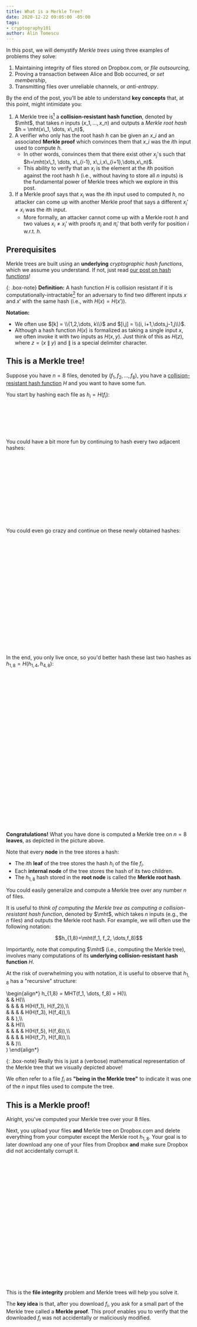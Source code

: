 ```yaml
---
title: What is a Merkle Tree?
date: 2020-12-22 09:05:00 -05:00
tags:
- cryptography101
author: Alin Tomescu
---
```


In this post, we will demystify _Merkle trees_ using three examples of problems they solve:

 1. Maintaining integrity of files stored on Dropbox.com, or _file outsourcing_,
 1. Proving a transaction between Alice and Bob occurred, or _set membership_,
 1. Transmitting files over unreliable channels, or _anti-entropy_.
 <!-- 1. Signing many documents fast, or _batch signing_. -->
 <!-- 1. Proving Alice's current Ethereum balance is 20 ETH, or _proving dictionary lookups_. -->

<p hidden>$$
\def\mht{\mathsf{MHT}}
\def\mrh{h_{\mathsf{root}}}
\def\vect#1{\boldsymbol{\vec{#1}}}
$$</p>

By the end of the post, you'll be able to understand **key concepts** that, at this point, might intimidate you:

 1. A Merkle tree is[^consideredtobe] a **collision-resistant hash function**, denoted by $\mht$, that takes $n$ inputs $(x\_1, \dots, x\_n)$ and outputs a _Merkle root hash_ $h = \mht(x\_1, \dots, x\_n)$,
 1. A verifier who only has the root hash $h$ can be given an $x\_i$ and an associated **Merkle proof** which convinces them that $x\_i$ was the $i$th input used to compute $h$.
    + In other words, convinces them that there exist other $x_j$'s such that $h=\mht(x\_1, \dots, x\_{i-1}, x\_i,x\_{i+1},\dots,x\_n)$.
    + This ability to verify that an $x_i$ is the element at the $i$th position against the root hash $h$ (i.e., without having to store all $n$ inputs) is the fundamental power of Merkle trees which we explore in this post.
 1. If a Merkle proof says that $x_i$ was the $i$th input used to computed $h$, no attacker can come up with another Merkle proof that says a different $x_i'\ne x_i$ was the $i$th input.
    - More formally, an attacker cannot come up with a Merkle root $h$ and two values $x_i\ne x_i'$ with proofs $\pi_i$ and $\pi_i'$ that both verify for position $i$ w.r.t. $h$.

<!-- 1. Merkle tree are quite **versatile.** They can be used to hash sets, vectors, dictionaries, directed acyclic graphs (DAGs), and many other types of data.
    + Even better, when used to hash a set (or a dictionary), the Merkle tree can be "organized" carefully to allow for **non-membership proofs** of elements in the set (or of keys in the dictionary) -->

## Prerequisites

Merkle trees are built using an **underlying** _cryptographic hash functions_, which we assume you understand.
If not, just read [our post on hash functions][hashurl]!

{: .box-note}
**Definition:** A hash function $H$ is collision resistant if it is computationally-intractable[^handwave] for an adversary to find two different inputs $x$ and $x'$ with the same hash (i.e., with $H(x) = H(x')$).

**Notation:**

 - We often use $[k] = \\{1,2,\dots, k\\}$ and $[i,j] = \\{i, i+1,\dots,j-1,j\\}$.
 - Although a hash function $H(x)$ is formalized as taking a single input $x$, we often invoke it with two inputs as $H(x,y)$. Just think of this as $H(z)$, where $z=(x\ \|\ y)$ and $\|$ is a special delimiter character.

## This is a Merkle tree!

Suppose you have $n=8$ files, denoted by $(f_1, f_2, \dots, f_8)$, you have a [collision-resistant hash function][hashurl] $H$ and you want to have some fun.

You start by hashing each file as $h_i = H(f_i)$:

<!--
\begin{align\*}
h_1 &= H(f_1)\\\\\
h_2 &= H(f_2)\\\\\
    \vdots\\\\\
h_8 &= H(f_8)
\end{align\*}
-->

<div style="height: 80px; background: url(/uploads/merkle-tree-level-1.png) no-repeat bottom; background-size: 100% auto;"></div>

You could have a bit more fun by continuing to hash every two adjacent hashes:

<!--
\begin{align\*}
h_{1,2} &= H(h_1, h_2)\\\\\
h_{3,4} &= H(h_3,h_4)\\\\\
h_{5,6} &= H(h_5, h_6)\\\\\
h_{7,8} &= H(h_7,h_8)
\end{align\*}
-->

<div style="height: 180px; background: url(/uploads/merkle-tree-level-2.png) no-repeat bottom; background-size: 100% auto;"></div>

You could even go crazy and continue on these newly obtained hashes:

<!--
$$h_{1,4} = H(h_{1,2}, h_{3,4}), h_{5,8} = H(h_{5,6}, h_{7,8})$$
-->

<div style="height: 300px; background: url(/uploads/merkle-tree-level-3.png) no-repeat bottom; background-size: 100% auto;"></div>

In the end, you only live once, so you'd better hash these last two hashes as $h_{1,8} = H(h_{1,4}, h_{4,8})$:

<div style="height: 415px; background: url(/uploads/merkle-tree-level-4.png) no-repeat bottom; background-size: 100% auto;"></div>

**Congratulations!**
What you have done is computed a Merkle tree on $n=8$ **leaves**, as depicted in the picture above.

Note that every **node** in the tree stores a hash:

 - The $i$th **leaf** of the tree stores the hash $h_i$ of the file $f_i$.
 - Each **internal node** of the tree stores the hash of its two children.
 - The $h_{1,8}$ hash stored in the **root node** is called the **Merkle root hash**.

<!-- As we'll argue later, this Merkle root hash can be viewed as a collision-resistant hash of the 8 files. -->

You could easily generalize and compute a Merkle tree over any number $n$ of files.

It is useful to _think of computing the Merkle tree as computing a collision-resistant hash function_, denoted by $\mht$, which takes $n$ inputs (e.g., the $n$ files) and outputs the Merkle root hash.
For example, we will often use the following notation:

$$h_{1,8}=\mht(f_1, f_2, \dots,f_8)$$

Importantly, note that computing $\mht$ (i.e., computing the Merkle tree), involves many computations of its **underlying collision-resistant hash function** $H$. 

At the risk of overwhelming you with notation, it is useful to observe that $h_{1,8}$ has a "recursive" structure:

\begin{align\*}
h_{1,8} = MHT(f_1, \dots, f_8) = H(\\\\\
    & & H(\\\\\
    & & & & H(H(f_1), H(f_2)),\\\\\
    & & & & H(H(f_3), H(f_4)),\\\\\
    & &  ),\\\\\
    & & H(\\\\\
    & & & & H(H(f_5), H(f_6)),\\\\\
    & & & & H(H(f_7), H(f_8)),\\\\\
    & &  )\\\\\
)
\end{align\*}

{: .box-note}
Really this is just a (verbose) mathematical representation of the Merkle tree that we visually depicted above!

We often refer to a file $f_i$ as **"being in the Merkle tree"** to indicate it was one of the $n$ input files used to compute the tree.

<!--It is useful to number the **levels** of a Merkle tree built over $2^{k-1} < n\le 2^k$ leaves from 1 (i.e., the bottom level storing the leaves) to $k+1$ (i.e., the top level storing the root node).-->

## This is a Merkle proof!

Alright, you've computed your Merkle tree over your 8 files.

Next, you upload your files **and** Merkle tree on Dropbox.com and delete everything from your computer except the Merkle root $h_{1,8}$.
Your goal is to later download any one of your files from Dropbox **and** make sure Dropbox did not accidentally corrupt it.

<div style="height: 340px; background: url(/uploads/merkle-send-to-dropbox.png) no-repeat bottom; background-size: 100% auto;"></div>

This is the **file integrity** problem and Merkle trees will help you solve it.

The **key idea** is that, after you download $f_i$, you ask for a small part of the Merkle tree called a **Merkle proof**.
This proof enables you to verify that the downloaded $f_i$ was not accidentally or maliciously modified.

<div style="height: 340px; background: url(/uploads/merkle-proof-from-dropbox.png) no-repeat bottom; background-size: 100% auto;"></div>

<!--
Merkle trees allow you to verify that the file $f_i$ you downloaded from Dropbox was indeed the same file used to compute the Merkle root $h_{1,8}$.
-->

But how do you verify?

Well, observe that the Merkle proof for $f_i$ is exactly the subset of hashes in the Merkle tree that, together with $f_i$, allow you to recompute the root hash of the Merkle tree and check it matches the real hash $h_{1,8}$, **without knowing any of the other hashed files**.

So, to verify the proof, you simply "fill in the blanks" in the picture above by computing the missing hashes depicted with dotted boxes, in this order:
\begin{align\*}
    h_3' &= H(f_3)\\\\\
    h_{3,4}' &= H(h_3', h_4)\\\\\
    h_{1,4}' &= H(h_{1,2}, h_{3,4}')\\\\\
    h_{1,8}' &= H(h_{1,4}', h_{5,8})
\end{align\*}

Lastly, you check that the Merkle root $h_{1,8}'$ you computed above is equal to the Merkle root $h_{1,8}$ you kept locally!
If that's the case, then you can be sure you downloaded the correct $f_i$ (and we prove this later).

<div style="height: 340px; background: url(/uploads/merkle-proof-verification.png) no-repeat bottom; background-size: 100% auto;"></div>

<!-- In other words, such a Merkle proof is a **membership proof** of $f_i$ in the Merkle tree with root hash $h_{1,8}$. -->

{: .box-note}
But why does this check suffice as a proof that $f_i$ was downloaded correctly?
Here's some intuition.
Since the Merkle proof verified, this means you were able to recompute the root hash $h_{1,8}$ by using $f_i$ as the $i$th input and the Merkle proof as the remaining inputs.
If the proof verification had yielded the same hash $h_{1,8}$ but with a different file $f_i' \ne f_i$ as the $i$th input, then this would yield a collision in the underlying hash function $H$ used to build the tree.
This last observation is not trivial to see but we will help you see it later, when we argue security formally.
<!-- in the Merkle tree, which is modelled as collision-resistant hash function $\mht$. -->
<!-- This, in turn, can be turned into a collision-->

### Why use large Merkle proofs anyway?

Forget the Merkle tree!
Since you only have eight files, you could check integrity by storing their hashes $h_i=H(f_i)$ rather than their Merkle root $h_{1,8} = \mht(f_1, \dots, f_8)$.
After all, the $h_i$ hashes are much smaller than the files themselves.

Then, when you download $f_i$, you hash it as $y_i = H(f_i)$ and check that $h_i = y_i$.
Since $H$ is [collision-resistant][hashurl], you can be certain that $f_i$ was not modified.
(Indeed, we already discussed how [hash functions can be used for download file integrity][hashurl] in our previous post.)

One advantage of this approach is you no longer need to download Merkle proofs.

Unfortunately, the problem with this approach is you have to store $n$ hashes when you outsource $n$ files.
While this is fine when $n=8$, it is no so great when $n=1,000,000,000$!

_"But that's crazy! Who has one billion files?"_ you might protest.

Well, just take a look at the [Certificate Transparency (CT)][ct] project, which builds a Merkle tree over the set of all digital certificates of HTTPS websites.
These Merkle trees easily have hundreds of millions of leaves and are designed to scale to billions.

**Moral of the story:**
To avoid the need for the verifier to store a hash for each one of the $n$ outsourced file, we use Merkle trees.
This way, you only need to store a Merkle root hash (rather than $n$ hashes) and receive an $O(\log{n})$-sized Merkle proof with each downloaded file.

{: .box-note}
If you are still concerned about large Merkle proof size, you should look at more _algebraic_ **vector commitments (VCs)**, such as recent ones based on [polynomial commitments](https://alinush.github.io/2020/05/06/aggregatable-subvector-commitments-for-stateless-cryptocurrencies.html) or on [RSA assumptions](https://alinush.github.io/2020/11/24/Catalano-Fiore-Vector-Commitments.html).
However, be aware that VCs come with their own performance bottlenecks and other caveats.

## What else is a Merkle tree useful for?

Now that we know how a Merkle tree is computed and how Merkle proofs work, let's dig into a few more use-cases.

<!-- You are probably on this blog because you are interested in blockchains, so let's use a few relevant examples. -->

### Efficiently proving Bitcoin transactions were validated

Recall that a Bitcoin block is just a _set of transactions_ that were validated by a miner.

**Problem:**
Sometimes it is useful for _Alice_, who is running Bitcoin on her mobile phone, to verify that she received a payment transaction from _Bob_.

<img src="/uploads/merkle-bitcoin-1.png" />

**Inefficient, consensus-based solution:**
Alice could simply download every newly mined Bitcoin block on her phone and inspect the block for a transaction from Bob that pays her.
But this requires Alice to download a lot of data (1 MiB / block), which can be either slow or expensive, since mobile data costs money.
_(The unstated assumption here is that Alice relies on Bitcoin's proof-of-work consensus protocol to decide whether a block is valid. These consensus-related details are covered in other posts[^post1]$^,$[^post2] on this blog.)_

{: .box-warning}
**Insecure, polling-based solution:**
Note that Alice cannot just simply ask nodes on the Bitcoin network, _"Hey, was I paid by Bob?"_ since nodes can lie and say _"Yes, you were"_ showing her a transaction from Bob that is actually not yet incorporated into a block.

**Efficient, Merkle-based solution:**
If Alice was indeed paid by Bob, then Bitcoin can prove this to her via a **Merkle proof**. 
Specifically, Alice will ask a Bitcoin node if she was paid by Bob in the latest block, but instead of simply trusting the _"Yes, you were paid and here's the transaction"_ answer, she will ask the node to _prove membership of the transaction_ in the block via a Merkle proof.

Importantly, Alice never has to download the full block: she only needs to download a small part of the block called the **block header**, which contains the root of a Merkle tree built over all transactions in that block[^catena].
This way, Alice can verify the Merkle proof leading to Bob's transaction in this tree, which will assure her that Bob's transaction is in the block without having to download the other transactions.

<img src="/uploads/merkle-bitcoin-2.png" />

{: .box-warning}
This Merkle-based solution still requires Alice to rely on Bitcoin's proof-of-work consensus to validate block _headers_. 
However, since headers are 80 bytes, this is much more efficient than downloading full (1 MiB) blocks.
Furthermore, some of you might note that, because of Bitcoin's _chronologically-ordered_ Merkle tree, a node can still lie and say _"No, you weren't paid by Bob"_ and Alice would have no way to tell the truth _efficiently_ without actually downloading every new block and inspecting it.
One way this problem could be solved is by re-ordering Bitcoin's Merkle tree, either by the payer or by the payee's Bitcoin address.
We leave the details of this to another post.
<!-- We touch upon this briefly later, when discussing Ethereum's Merkle tree.-->

**Moral of the story:** 
The beauty of Merkle trees is that a _prover_, who has a large set of data (e.g., thousands of transactions) can convince a _verifier_, who has access to the set's Merkle root hash, that a piece of data (e.g., a single transaction) is in this large set by giving the verifier a Merkle proof.

### Downloading files over corrupted channels, or anti-entropy via Merkle trees

In our previous example, we showed how you could outsource your files to Dropbox and **detect** malicious or accidental modifications of any of your files.

Suppose the modifications were accidental due to an unreliable connection to Dropbox.
It would be nice if you could not just _detect_ these modifications but actually **recover** from them and eventually download the original, unmodified file.

**The naive solution** would be to simply restart the file download whenever you detect a modification via the Merkle-based technique we discussed before.
However, this could be painfully slow.
In fact, if the connection is sufficiently unreliable and if the file is sufficiently large, this might never terminate.

A **better solution** is to split the file into **blocks** and use the Merkle tree to detect modifications _at the block level_ (i.e., at a finer granularity) rather than at the file level.
This way, you only need to restart the download for incorrectly downloaded blocks, which helps you make steady progress.

To keep things simple, we will focus on a simpler scenario where just one file is outsourced to Dropbox rather than $n$ files.
We will discuss later how this can be generalized to $n$ files.

#### Inefficient: Recovering corrupted file blocks with one Merkle proof per block

As we said above, we will split the file $f$ into, say, $b=8$ **blocks**:

$$f = ( f^1, f^2,\dots, f^8 )$$

Then, we will build a Merkle tree over these 8 blocks:

<img src="/uploads/merkle-anti-entropy-1.png" />

As before, you send $f$ and the Merkle tree to Dropbox, and you store $h_{1,8}$ locally.

Next, to download $f$ reliably, you will now download each block of $f$ with its Merkle proof, which you verify as discussed in the beginning of the post.
And if a block's proof does not verify, you ask for that block and its proof again until it does.
Ultimately, the unreliable channel will become reliable and the proof will verify.

This approach is better than the previous one because, when the channel is unreliable, you do not need to restart the download of $f$ from scratch.
Instead, you only restart the download for the specific block of $f$ that failed downloading.

{: .box-note}
Note that there's an interesting choice of block size to be made, as a function of the unreliability of the channel.
However, this is beyond the purpose of this post.
Also note that there are other ways to deal with unreliable channels, such as error-correcting codes, which again are beyond the purpose of this post.

<!-- this **first solution** always involves downloading all $b-1$ hashes in the Merkle tree (roughly[^pow2]), in addition to the blocks themselves. -->
Unfortunately, in this **first solution**, you are re-downloading the full Merkle tree, in addition to the blocks themselves.
This is because Dropbox sends a Merkle proof for _every_ block[^dedup], **even if that block is correct**.

We will fix this next.

#### Recovering corrupted file blocks with one Merkle proof per *corrupted* block

A **better solution** is to observe that you can first _optimistically_ download all $b=8$ blocks, and rebuild the Merkle tree over them.
If you get the same root hash $h_{1,8}$, you have downloaded the file $f$ correctly and you are done!

Otherwise, let's go through an example to see how you would identify the corrupted blocks.
Assume, for simplicity, that only block $5$ (denoted by $f^5$) is corrupted.
Then, the Merkle tree you re-compute during the download would differ _only slightly_ from the one you originally computed above.

Specifically, you would re-compute the tree below, with the difference highlighted in red:

<img src="/uploads/merkle-anti-entropy-2.png" />

If all blocks were correct, you expect the root hash of the Merkle tree above to be $h_{1,8}$.
However, the blocks you downloaded yielded a different root hash $h_{1,8}'$.
This tells you some of the blocks are corrupted!

Even better, you realize that either:

 1. Some of the first $b/2$ blocks were corrupted,
 2. Some of the last $b/2$ blocks were corrupted,
 3. Or both!

And because you have the actual root hash $h_{1,8}$, you can actually tell which one of these cases you are in!
How?
You simply ask for the children $(h_{1,4}, h_{5,8})$ of the root $h_{1,8}$ until you receive the correct ones that verify: i.e., the ones such that $h_{1,8} = H(h_{1,4}, h_{5,8})$.

Once you have the correct children, you immediately notice that you computed the correct $h_{1,4}$ but computed a different $h_{5,8}'$ instead of $h_{5,8}$.
This tells you the first 4 blocks were correct, but the last 4 were not. 
As a result, you can now ignore the first (correct) half of the Merkle tree for blocks $f^1,\dots,f^4$ and focus on the second (corrupted) half for blocks $f^5,\dots,f^8$.

<img src="/uploads/merkle-anti-entropy-3.png" />

In other words, you have now reduced your initial problem of to a smaller subproblem!
Specifically, you must now identify the corrupted block amongst blocks $f^5,\dots,f^8$.
And, since you now know that their real Merkle root hash is $h_{5,8}$, you just need to recursively apply the same technique!

Importantly, you should convince yourself that this approach works even if there is more than one corrupted block: you will just have more sub-problems.
Furthermore, note that if all blocks are corrupted, then this approach effectively downloads all Merkle hashes in the tree.
However, if just one block is corrupted, this approach will only download the hashes along the path to that block (i.e., the ones in red in the figure above) and the Merkle proof for that block (i.e., the sibling nodes of the red nodes).

In general, this approach only downloads (roughly) a Merkle proof _per corrupted block_, without re-downloading common hashes across different proofs.
In contrast, the first solution downloaded one Merkle proof _per downloaded block_, even if the block was correct!

#### Generalizing to more than one file

We can generalize the approach above to multiple files.
The key idea is to build a Merkle tree over each file's blocks as already described.
If we have $n$ files, we get $n$ Merkle trees with root hashes $r_1, r_2, \dots, r_{n-1}$ and $r_n$, respectively.
Next, we build another Merkle tree over these root hashes.
Lastly, denote this tree's root hash by $z_{1,n}$.

For example, here's what this would look like when $n=8$:

<img src="/uploads/merkle-anti-entropy-4.png" />

Now, when downloading, say, the 2nd file $f_2$ over an unreliable channel, you first ask for the 2nd leaf of the Merkle tree with root $z_{1,8}$, which is $r_2$, together with a Merkle proof.
Once again, because the channel is unreliable, you might have to ask multiple times until the proof verifies.
Finally, once you have $r_2$, you can run the protocol described above, since you have the root hash of $f_2$'s Merkle tree! 

<!--
It could be that either:

 - some of the first $b/2$ blocks were downloaded incorrectly,
 - some of the last $b/2$ blocks were downloaded incorrectly, 
 - or both!

To tell which half of the file is invalid, you ask for the left and right hashes $h_L, h_R$ under the root $\ell_i$ and verify their correctness by checking if $\ell_i = H(h_L, h_R)$.
Importantly, note that $h_L$ is the Merkle root built over the first $b/2$ blocks while $h_R$ is the one for the last $b/2$ blocks:

\begin{align}
h_L &= \mht(f_i^1,\dots,f_i^{b/2})\\\\\
h_R &= \mht(f_i^{b/2+1},\dots,f_i^b)
\end{align}

Next, you check if the corresponding hashes you computed from the $b$ downloaded blocks match $h_L$ and $h_R$.
If one of them matches, then you are guaranteed its corresponding blocks were downloaded correctly.
If one (or both) of them does not match, you can now recurse on these hashes, reducing the problem of size $b$ to a problem of size $b/2$ (or to two problems of size $b/2$).


This is very nice in practice, since it could turn out that, say, the last $b/2$ blocks under $h_R$ are all correct, in which case, you never need to ask for any more Merkle hashes in that side of $f_i$'s lower Merkle tree.

Even if both halves of the file are corrupted, you can identify the individual corrupted blocks by repeating the process above recursively until you get to a subproblem of size one: i.e., you have the correct hash of two blocks in the bottom of the tree but the two blocks you've downloaded do not verify against this hash.
Therefore, you can ask Dropbox.com to resend those two blocks until they verify.

{: .box-warning}
**A small clarification:** It could be that only one of these two blocks are corrupted and not both of them.
However, you would have no way of knowing which one.
This is why you must ask for both.
To avoid this overhead, you can build the Merkle tree over the hashes $H(f_i^j)$, rather than over the $f_i^j$ blocks directly.
This way, a subproblem of size one involves you having the hash of single block and asking the server for that block only.
-->

<!-- 
For simplicity, assume each file has $b$ blocks.
Since you have $n$ files, this means you'll have $n\times b$ blocks in total.

You can now build a Merkle tree over these $n\times b$ blocks and store it on Dropbox.com.

**TODO: picture with full upper & lower Merkle tree**

As explained in the beginning of the post, we can think of the Merkle tree as hash function $\mht$ that takes multiple inputs (e.g., the $n\times b$ blocks) and outputs the Merkle root $h$:

$$h=\mht(f_1^1,\dots,f_1^b\mathbf{, }\ f_2^1,\dots, f_2^b\mathbf{, }\ \dots\mathbf{, }\ f_n^1,\dots,f_n^b)$$ 

Next, let us focus on the Merkle **sub**tree built over just the blocks of file $f_i$ (highlighted above in **TODO:** pick color).
We notice two things.
First, this is just a Merkle tree over the $b$ blocks of file $f_i$.
We'll refer to this as the $i$th **lower Merkle tree** and we'll use $\ell_i$ to denote its root hash:

$$\ell_i = \mht(f_i^1,\dots,f_i^b)$$

Second, we'll refer to the Merkle tree built over all these $\ell_i$ Merkle hashes as **the upper Merkle tree**.
In other words, the Merkle root hash $h$ can be expressed as:

\begin{align}
h &= \mht(\ell_1, \dots, \ell_n)\\\\\
  &= \mht(f_1^1,\dots,f_1^b\mathbf{, }\ f_2^1,\dots, f_2^b\mathbf{, }\ \dots\mathbf{, }\ f_n^1,\dots,f_n^b)
\end{align}

Note that the upper Merkle tree has $n$ leaves, where $\ell_i$ is the $i$th leaf.
-->

<!--
Suppose you are trying to download $f$ from Dropbox and you have the Merkle root $h$ built over it.
First, you ask Dropbox for $f$'s lower Merkle tree root $\ell_i$, together with a Merkle proof w.r.t. the root hash $h$.
Since the connection is unreliable, you might get a bad $\ell_i$, or a bad proof, or both. 
Nonetheless you repeat until you receive an $\ell_i$ whose proof verifies.

You now have the Merkle root $\ell_i$, which was built over $f_i$'s blocks.
-->

<!--

Note that the lower Merkle tree for a file $f_i$ can be split into a _left_ and _right_ Merkle trees:

 1. The Merkle tree for the left blocks of the file $f_i^1,\dots,f_i^{b/2}$ with root hash **TODO**
 2. The Merkle tree for the right blocks of the file $f_i^{b/2+1},\dots,f_i^b$ with root hash **TODO**

Also note that the root hash of $f_i$'s Merkle tree is just the hash of **TODO** and **TODO**.

This is the key observation that helps us identify which parts of $f_i$ have been corrupted during a download.
Specifically, if $f_i$'s hash doesn't match the Merkle root **TODO**, we can split the problem into two halves by checking if the left blocks of $f_i$ have the correct hash **and** if the right blocks of $f_i$ have the correct hash.

After we download a file, say $f_i$ of $b=4$ blocks, we will start an **anti-entropy protocol** to detect which blocks of the file have been incorrectly downloaded:
<!-- ask for a Merkle proof to check its integrity.
If it verifies, we are done.
Otherwise, we will -->

<!--

 1. We ask Dropbox for a Merkle proof to the _lower Merkle root_ for $f_i$ (i.e., **TODO: notation** in the figure above).
 1. We check it matches the actual Merkle root hash of the downloaded $f_i$, which we compute as $\mht(f_i^1,\dots,f_i^4)$.
 1. If it matches, we've downloaded the correct $f_i$.
 1. Otherwise, we recursively check if we correctly downloaded the left half of the file $f_i^1,f_i^2$ and the right half of the file $f_i^3, \dots,f_i^4$.
 1. Note that due to the recursive structure of the Merkle tree, both halves of the files have their own Merkle trees, whose roots are the children of **TODO: notation from above**.

-->

<!-- ### Proving account balances in Ethereum via ordered Merkle trees

So far, we've discussed building Merkle trees over **vectors** of elements numbered from $1$ to $n$.
The elements were either full files, or blocks of files.
However, there's a plethora of other _data structures_, beyond vectors, that one can **"Merkleize"**, or compute a Merkle tree over.

A useful data structure is a **dictionary**, which maps a **key** to a _unique_ **value**.
For example, the state of the Ethereum cryptocurrency is represented as a dictionary that maps each user's _address_ to that user's balance in ETH. 
Here, the address is the key and the balance is the value. 
<small>(If you do not recall, a user's address is just a hash of that user's public key.)</small>

In Ethereum, it is sometimes useful to prove a user's balance to a validator who only has access to the Ethereum block hashes, rather than the Ethereum full state[^CPZ18] (which would make the validator's job trivial).
For example, so-called stateless validators who get a transaction transferring $v$ ETH from Alice to Bob will need a proof that Alice has balance $\ge v$.

Without describing Ethereum's exact Merkle tree design, here's how one would design such a Merkle tree.
-->

<!-- ### Batch signing via Merkle trees -->

## Want more?

Well, I hope you found all of this fascinating and want to learn more.
You could start by going to the bonus section below and reading our formal security proof for Merkle trees.

Then, you could read my three favorite Merkle tree papers, which I think are highly approachable even for beginners.

First, you should read the paper on **history trees** by Crosby and Wallach[^CW09].
History trees are Merkle trees that "grow" from left to right, in the sense that one is only allowed to append new leafs to the right of the tree.

Despite their simplicity, history trees are incredibly powerful since they support _append-only proofs_: given an older tree of $t$ leaves and a new tree of $t'=t+\Delta$ leaves, one can prove (using a succinct $O(\log{t'})$-sized proof) that the new tree includes all the leaves from the old tree.
This makes history trees very useful for building append-only logs such as [Certificate Transparency (CT)][ct], which is at the core of securing HTTPS.

{: .box-note}
_"Append-only logs? Don't you mean blockchains?"_ you ask.
Nope, I do not.
These logs have a different mechanism to detect (rather than prevent) forks.
However, each fork is always provably extended in append-only fashion using the proofs described above.

Second, you should read the paper on CONIKS by Melara et al[^MBBplus15].
CONIKS is also a transparency log, but geared more towards securing instant messaging apps such as Signal, rather than HTTPS.
One interesting thing you'll learn from this paper is how to lexicographically-order your Merkle trees so you can prove something is **not** in the tree, as we briefly touched upon in the Bitcoin section.
In fact, I believe this paper takes the most sane, straightforward approach to doing so.
Specifically, CONIKS builds a **Merkle prefix tree**, which is much simpler to implement than any binary search tree or treap (at least in my own experience).
It also has the advantage of having expected $O(\log{n})$ height if the data being Merkle-ized is not adversarially-produced.

{: .box-note}
A related paper is would be the Revocation Transparency (RT) manuscript[^LK15], which CONIKS can be regarded as improving upon in terms of proof size and other dimensions.

Third, you should read the Verifiable Data Structures[^ELC16] manuscript by the Certificate Transparency (CT) team, which combines a history tree with a lexicographically-ordered tree (such as CONIKS) into a single system with its own advantages.

At the end of the day, I think what I'm trying to say is _"why don't you go read about transparency logs and come write a blog post on Decentralized Thoughts so I don't have to do it!"_ :)


## Bonus: A Merkle tree is a collision-resistant hash function

A very simple way to think of a Merkle hash tree with $n$ _leaves_ is as a collision-resistant hash function $\mht$ that takes $n$ inputs[^contrast] and ouputs a $2\lambda$-bit hash, a.k.a. the _Merkle root hash_.
More formally, the _Merkle hash function_ is defined as:

$$\mht : \left(\{0,1\}^*\right)^n \rightarrow \{0,1\}^{2\lambda}$$

And the Merkle root of some input $\vect{x} = (x_1,\dots, x_n)$ is denoted by:

$$h = \mht(x_1,\dots,x_n)$$

Here, $\lambda$ is a _security parameter_ typically set to 128, which implies Merkle root hashes are 256 bits.

{: .box-warning}
**Theorem (Merkle trees are collision-resistant)**: It is unfeasible to find two sets of leaves $\vect{x} = (x_1, \dots, x_n)$ and $\vect{x}' = (x_1', \dots, x_n')$ such that $\vect{x}\ne \vect{x}'$ but $\mht(\vect{x}) = \mht(\vect{x'})$.

Instead of proving this theorem, we'll prove an even stronger one below, which implies this one.
However, if you want to prove this theorem, all you have to do is show that the existence of these two "inconsistent" sets of leaves implies a collision in the underlying hash function $H$.
In fact, in the proof, you will "search" for this collision much like the anti-entropy protocol described above searches for corrupted blocks!

{: .box-warning}
**Theorem (Merkle proof consistency):** It is unfeasible to output a Merkle root $h$ and two "inconsistent" proofs $\pi_i$ and $\pi_i'$ for two different inputs $x_i$ and $x_i'$ at the $i$th leaf in the tree of size $n$.

**Proof:**
The Merkle proof for $x_i$ is $\pi_i = ((h_1, b_1), \dots, (h_k,b_k))$, where the $h_i$'s are **sibling hashes** and the $b_i$'s are **direction bits**.
Specifically, if $b_i = 0$, then $h_i$ is a left child of its parent node in the tree and if $b_i=1$, then it's a right child.

{: .box-note}
In our previous discussion, we never had to bring up these _direction bits_ because we always visually depicted a specific Merkle proof. 
However, here, we need to reason about _any_ Merkle proof for _any_ arbitrary leaf.
Since such a proof can "take arbitrary left and right turns" as it's going down the tree, we use these direction bits as "guidance" for the verifier.
(A careful reader might notice that the direction bits can actually be derived from the leaf index $i$ being proved and don't actually need to be sent with the proof: the direction bits are obtained by flipping $i$'s binary representation.)

Roughly speaking, to verify $\pi_i$, the verifier uses $x_i$ together with the sibling hashes and the direction bits to compute the hashes $(z_1, \dots, z_{k+1})$ along the path from $x_i$ to the root.
More precisely, the verifier:

 1. Sets $z_1 = x_i$.
 2. For each $j\in[2,k]$, computes $z_j$ as follows:
    + If $b\_{j-1} = 1$, then $z\_j = H(z\_{j-1}, h\_{j-1})$
    + If $b\_{j-1} = 0$, then $z\_j = H(h\_{j-1}, z\_{j-1})$

Lastly, the verifier checks if $z_{k+1}$ equals the Merkle root hash $h$.
If it does, then the verification succeeds.
Otherwise, it fails.

{: .box-note}
Do not be intimidated by all the math above: we are merely generalizing the Merkle proof verification that we visually depicted in the Dropbox file outsourcing example at the beginning of this post.

<!--This is what is often referred to as _"hashing up the tree"_ from position $i$ when verifying the proof $\pi_i$.-->

Similarly, the proof for $x_i'$ is $\pi_i' = ((h_1', b_1), \dots, (h_k', b_k))$.
Note that the $h_i'$ hashes could differ from the $h_i$ hashes, but the direction bits are the same, since both proofs are for the $i$th leaf in the tree.

Since both proofs verify, the verification of the second proof $\pi_i'$ for $x_i'$ will yield hashes $\\{z\_1',z\_2',\dots,z\_{k+1}'\\}$ along the same path from $x_i'$ to the root such that $z_{k+1}' = h$.

But recall from the verification of the first proof $\pi_i$ that we also have $z_{k+1} = h$.
Thus, $z_{k+1} = z_{k+1}'$.
This is merely saying that, since both proofs verify, they yield the same root hash $h = z_{k+1} = z'_{k+1}$.

The next step is to reason about how the two different $x_i\ne x_i'$ could have possibly "hashed up" to the same root hash $h$.
(Spoiler alert: only by having a collision in the underlying hash function $H$.)
I think this is best explained by considering a few extreme cases and then generalizing.
(Note that these are not the _only_ two cases; just two particularly enlightening ones.)

**Extreme case \#1**: 
One way would have been for the proof verification to yield $z\_j \ne z\_j'$ for all $j\in[k]$ (but not for $j=k+1$ since that's the level of the Merkle root).
In this case, without loss of generality, assume $b_k = 1$.
Then, we would have $h = z\_{k+1} = H(z\_k, h\_k)$ and $h = z\_{k+1}' = H(z\_k', h\_k')$.
But since $z\_k \ne z\_k'$, this gives a collision in $H$!
(Alternatively, if $b_k = 0$, just switch the inputs to the hash function.)

**Extreme case \#2**: 
Another way would have been for the proof verification to yield $z\_j = z\_j'$ for all $j\in[2, k+1]$ (but not for $j=1$ since that's the level of $x_i$ and $x_i'$ and they are not equal).
In this case, without loss of generality, assume $b_1 = 1$.
Then, we would have $z\_2 = H(x\_1, h\_1)$ and $z\_2' = H(x\_1', h\_1')$.
(Again, if $b_k = 0$, just switch $H$'s inputs.)
But since $z\_2 = z\_2'$ and $x\_i\ne x\_i'$, this gives a collision in $H$!

The point here is to see that, no matter what the two inconsistent proofs are, one can always work their way back to a collision in $H$, whether that collision is at the top of the tree (extreme case #1), at the bottom of the tree (extreme case #2) or anywhere in between, which we discuss next.

You should now be able to see more easily that, as long as $x_i\ne x_i'$ but the computed root hashes are the same (i.e., $z_{k+1} = z_{k+1}' = h$), then there must exist some level $j\in [k]$ where there is a collision:

\begin{align\*}
\exists\ \text{level}\ j\in [k]\ & \text{s.t.}\ 
\begin{cases}
H(z_{j-1}, h_{j-1}) = H(z_{j-1}', h_{j-1}'),\ \text{if}\ b_{j-1} = 1\\\\\
H(h_{j-1}, z_{j-1}) = H(h_{j-1}', z_{j-1}'),\ \text{if}\ b_{j-1} = 0
\end{cases}
\\\\\
\\\\\
& \text{but with}\ z_{j-1}\ne z_{j-1}'\ \text{or}\ h_{j-1}\ne h_{j-1}'
\end{align\*}

(Again, recall that $z_1 = x_i$ and $z_1'=x_i'$.)
But such a collision at level $j$ implies a break in the collision-resistance of $H$, which is a contradiction.
QED.

{: .box-note}
The claim about the existence of such a level $j$ might not be easy to understand at first glance.
It is best to draw yourself a Merkle proof together with the hashes computed during its verification and run through the following mental exercise: 
<br />
<br />
Start at the root of the tree, at level $k+1$!
Since both proofs verify and yield the same root hash, it could be that we either have a collision in $H$ at this level or we don't.
If we do have a collision, we are done.
If we do not, then we know that $z_k = z_k'$ and $h_k = h_k'$.
<br />
<br />
Next, work your way down and continue on the subtree with root hash $z_k = z_k'$.
Again, it must be that either there was a collision or that $z_{k-1} = z_{k-1}'$ and $h_{k-1} = h_{k-1}'$.
If there was a collision, we are done.
Otherwise, we continue recursively.
<br />
<br />
In the end, we will get to the bottom level which is guaranteed to have $z_1\ne z_1'$ (because $x_i\ne x_i'$) while $z_2 = z_2'$ from the previous level, which yields a collision.
This is actually the _extreme case \#2_ that we've handled above!
No matter what, there will always be a collision!

## Acknowledgments

Special thanks to [Ittai Abraham](https://decentralizedthoughts.github.io/about-ittai/) for reviewing a draft of this post and sending insightful comments.

{% include_relative bib.md %}

[^catena]: For a simple explanation of Bitcoin's block structure, see the author's [presentation on Catena](https://alinush.github.io/talks.html#catena-efficient-non-equivocation-via-bitcoin), #shamelessplug.
[^consideredtobe]: To be more specific, a Merkle tree **can be viewed as** a hash function on $n$ inputs, but can be so much more than that. For example, when Merkle hashing a _dictionary_ with a large key space, a Merkle tree can be viewed as a hash function on $2^{256}$ inputs, where most of them are not set (i.e., "null"), which makes computing it (in a careful manner) feasible. Importantly, these kinds of Merkle trees allow for **non-membership** proofs of inputs that are set to null.
[^contrast]: In contrast, the collision-resistant functions $H$ we discussed in our [previous post][hashurl] take just one input $x$ and hash it as $h = H(x)$.
[^dedup]: I'm assuming Dropbox is smart and doesn't send a hash twice when it's shared by two proofs. This is why the overhead is only $b-1$.
[^handwave]: Computational intractability would deserve its own post. For now, just think of it as _"no algorithm we can conceive of can break collision resistance **and** finish executing before the heat death of the Universe."_
[^post1]: [The First Blockchain or How to Time-Stamp a Digital Document](/2020-07-05-the-first-blockchain-or-how-to-time-stamp-a-digital-document/)
[^post2]: [Security proof for Nakamoto Consensus](/2019-11-29-Analysis-Nakamoto/)
[^pow2]: If a Merkle tree has $b$ leaves **and** $b=2^k$, then it has $b-1$ internal hashes (including the root hash). For example, a tree of 4 leaves has 3 internal hashes: the two parents and the root.

[ct]: https://en.wikipedia.org/wiki/Certificate_Transparency
[hashurl]: /2020-08-28-what-is-a-cryptographic-hash-function
